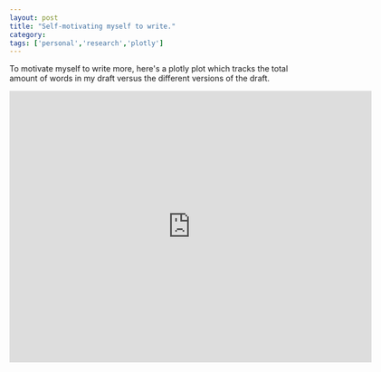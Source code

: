 ```yaml
---
layout: post
title: "Self-motivating myself to write."
category: 
tags: ['personal','research','plotly']
---
```


To motivate myself to write more, here's a plotly plot which tracks the total amount of words in my draft versus the different versions of the draft. 

<iframe width="640" height="480" frameborder="0" seamless="seamless" scrolling="no" src="https://plot.ly/~kgourgou/37/.embed?width=640&height=480" ></iframe> 


